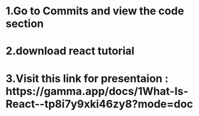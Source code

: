 <h1>1.Go to Commits and view the code section </h1>

<h1>2.download react tutorial </h1>

<h1>3.Visit this link for presentaion : https://gamma.app/docs/1What-Is-React--tp8i7y9xki46zy8?mode=doc</h1>
